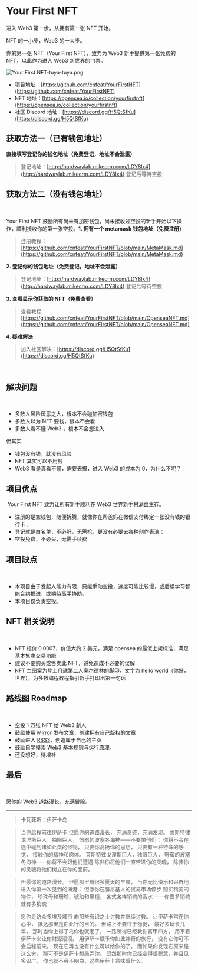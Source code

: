 # Your First NFT


进入 Web3 第一步，从拥有第一张 NFT 开始。
​

NFT 的一小步，Web3  的一大步。
​

你的第一张 NFT（Your First NFT），致力为 Web3 新手提供第一张免费的 NFT，以此作为进入 Web3 新世界的门票。
​

![Your First NFT-tuya-tuya.png](https://s2.loli.net/2022/02/15/ODfyE3PHt4WQA7U.png)
[
](http://hardwaylab.mikecrm.com/LDY8lx4)

- 项目地址：[https://github.com/cnfeat/YourFirstNFT](https://github.com/cnfeat/YourFirstNFT)
- NFT 地址：[https://opensea.io/collection/yourfirstnft](https://opensea.io/collection/yourfirstnft)
- 社区 Discord 地址：[https://discord.gg/H5QtSfKu](https://discord.gg/H5QtSfKu)



## 获取方法一（已有钱包地址）


**直接填写登记你的钱包地址（免费登记，地址不会泄露）**
​

> 登记地址：[http://hardwaylab.mikecrm.com/LDY8lx4](http://hardwaylab.mikecrm.com/LDY8lx4)
> 登记后等待空投



## 获取方法二（没有钱包地址）
​

Your First NFT 鼓励所有尚未有加密钱包，尚未接收过空投的新手开始以下操作，顺利接收你的第一张空投。
​
**1. 拥有一个 metamask 钱包地址（免费注册）**
> 注册教程：[https://github.com/cnfeat/YourFirstNFT/blob/main/MetaMask.md](https://github.com/cnfeat/YourFirstNFT/blob/main/MetaMask.md)

**2. 登记你的钱包地址（免费登记，地址不会泄露）**
> 登记地址：[http://hardwaylab.mikecrm.com/LDY8lx4](http://hardwaylab.mikecrm.com/LDY8lx4)
> 登记后等待空投

**3. 查看显示你获取的 NFT（免费查看）**
> 查看教程：[https://github.com/cnfeat/YourFirstNFT/blob/main/OpenseaNFT.md](https://github.com/cnfeat/YourFirstNFT/blob/main/OpenseaNFT.md)

**4. 疑难解决**
> 加入社区解决：[https://discord.gg/H5QtSfKu](https://discord.gg/H5QtSfKu)

​

## 解决问题
​
- 多数人风险厌恶之大，根本不会碰加密钱包
- 多数人以为 NFT 要钱，根本不会看
- 多数人看不懂 Web3 ，根本不会想进入

但其实

- 钱包没有钱，就没有风险
- NFT 其实可以不用钱
- Web3 看是真看不懂，需要去摸，进入 Web3 的成本为 0，为什么不呢？

## 项目优点
​
Your First NFT 致力让所有新手顺利在 Web3 世界新手村满血生存。
​
- 注册的是空钱包，随便折腾，就像你在帮爸妈在微信支付绑定一张没有钱的银行卡；
- 登记就是白名单，不必肝，无需抢，更没有必要去各种创作表演；
- 空投免费，不必买，无需手续费


## 项目缺点
​
- 本项目由于发起人能力有限，只能手动空投，速度可能比较慢，或后续学习智能合约推进，或期待高手协助。
- 本项目仅负责空投。
​

## NFT 相关说明
​
- NFT 标价 0.0007，价值大约 2 美元，满足 opensea 的最低上架标准，满足基本售卖交易功能
- 建议不要购买或售卖此 NFT，避免造成不必要的误解
- NFT 主图案为登上月球第二人奥尔德林的脚印，文字为 hello world（你好，世界），为多数编程教程指引新手打印出第一句话
​

## 路线图 Roadmap 
​
- 空投 1 万张 NFT 给 Web3 新人
- 鼓励使用 [Mirror](https://mirror.xyz/) 发布文章，创建拥有自己版权的文章
- 鼓励进入 [RSS3](https://rss3.bio/)，创造属于自己的主页
- 鼓励自学摸索 Web3 基本规则与运行原理。
- 还没想好，待增补

## 最后
​

愿你的 Web3 道路漫长，充满冒险。
​

-------


> 卡瓦菲斯：伊萨卡岛
> ​

> 当你启程前往伊萨卡
> 但愿你的道路漫长，
> 充满奇迹，充满发现。
> 莱斯特律戈涅斯巨人，独眼巨人，
> 愤怒的波塞冬海神——不要怕他们：
> 你将不会在途中碰到诸如此类的怪物，
> 只要你高扬你的思想，
> 只要有一种特殊的感觉，
> 接触你的精神和肉体。
> 莱斯特律戈涅斯巨人，独眼巨人，
> 野蛮的波塞冬海神——你将不会跟他们遭遇
> 除非你将他们一直带进你的灵魂，
> 除非你的灵魂将他们树立在你的面前。
> ​

> 但愿你的道路漫长。
> 但愿那里有很多夏天的早晨，
> 当你无比快乐和兴奋地
> 进入你第一次见到的海港：
> 但愿你在腓尼基人的贸易市场停步
> 购买精美的物件，
> 珍珠母和珊瑚，琥珀和黑檀，
> 各式各样销魂的香水
> ——你要多销魂就有多销魂：
> ​

> 愿你走访众多埃及城市
> 向那些有识之士讨教并继续讨教。
> 让伊萨卡常在你心中，
> 抵达那里是你此行的目的。
> 但路上不要过于匆促，
> 最好多延长几年，
> 那时当你上得了岛你也就老了，
> 一路所得已经教你富甲四方，
> 用不着伊萨卡来让你财源滚滚。
> 用伊萨卡赋予你如此神奇的旅行，
> 没有它你可不会启程前来。
> 现在它再也没有什么可以给你的了。
> 而如果你发现它原来是这么穷，
> 那可不是伊萨卡想愚弄你。
> 既然那时你已经变得很聪慧，并且见多识广，
> 你也就不会不明白，这些伊萨卡意味着什么。